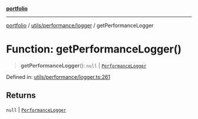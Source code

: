 [**portfolio**](../../../../README.md)

***

[portfolio](../../../../modules.md) / [utils/performance/logger](../README.md) / getPerformanceLogger

# Function: getPerformanceLogger()

> **getPerformanceLogger**(): `null` \| [`PerformanceLogger`](../classes/PerformanceLogger.md)

Defined in: [utils/performance/logger.ts:261](https://github.com/tnorlund/Portfolio/blob/16a20d9581c3a0b225aa98c97250aeae19945fe7/portfolio/utils/performance/logger.ts#L261)

## Returns

`null` \| [`PerformanceLogger`](../classes/PerformanceLogger.md)
